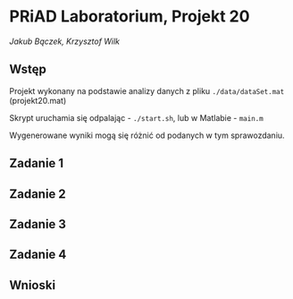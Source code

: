 # PRiAD Laboratorium, Projekt 20

_Jakub Bączek, Krzysztof Wilk_

## Wstęp

Projekt wykonany na podstawie analizy danych z pliku `./data/dataSet.mat` (projekt20.mat)

Skrypt uruchamia się odpalając - `./start.sh`, lub w Matlabie - `main.m`

Wygenerowane wyniki mogą się różnić od podanych w tym sprawozdaniu.

## Zadanie 1

## Zadanie 2

## Zadanie 3

## Zadanie 4

## Wnioski

